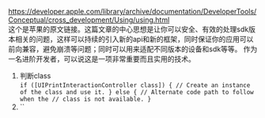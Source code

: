 https://developer.apple.com/library/archive/documentation/DeveloperTools/Conceptual/cross_development/Using/using.html  
这个是苹果的原文链接。这篇文章的中心思想是让你可以安全、有效的处理sdk版本相关的问题，这样可以持续的引入新的api和新的框架，同时保证你的应用可以前向兼容，避免崩溃等问题；同时可以用来适配不同版本的设备和sdk等等。 作为一名进阶开发者，可以说这是一项非常重要而且实用的技术。  

1. 判断class  
`if ([UIPrintInteractionController class]) {
    // Create an instance of the class and use it.
} else {
    // Alternate code path to follow when the
    // class is not available.
}`
2. ``